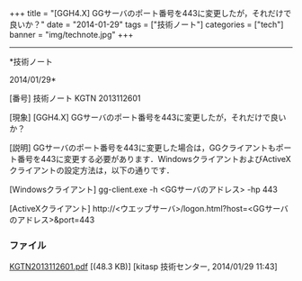 ﻿+++
title = "[GGH4.X] GGサーバのポート番号を443に変更したが，それだけで良いか？"
date = "2014-01-29"
tags = ["技術ノート"]
categories = ["tech"]
banner = "img/technote.jpg"
+++

-----------------------------------------------------------------------------------------------------------------------------

*技術ノート

2014/01/29*


[番号]
技術ノート KGTN 2013112601

[現象]
[GGH4.X] GGサーバのポート番号を443に変更したが，それだけで良いか？

[説明]
GGサーバのポート番号を443に変更した場合は，GGクライアントもポート番号を443に変更する必要があります．WindowsクライアントおよびActiveXクライアントの設定方法は，以下の通りです．

[Windowsクライアント]
gg-client.exe -h <GGサーバのアドレス> -hp 443

[ActiveXクライアント]
http://<ウエッブサーバ>/logon.html?host=<GGサーバのアドレス>&port=443


### ファイル

 
 


[KGTN2013112601.pdf](http://techreport.kitasp.net/attachments/download/1421/KGTN2013112601.pdf)
 [(48.3 KB)] [kitasp 技術センター, 2014/01/29
11:43]


 


 

